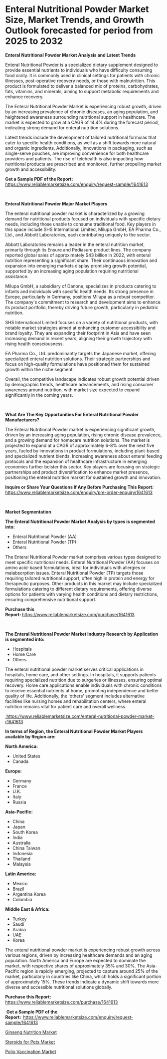 <p><h1>Enteral Nutritional Powder Market Size, Market Trends, and Growth Outlook forecasted for period from 2025 to 2032</h1></p><p><strong>Enteral Nutritional Powder Market Analysis and Latest Trends</strong></p>
<p><p>Enteral Nutritional Powder is a specialized dietary supplement designed to provide essential nutrients to individuals who have difficulty consuming food orally. It is commonly used in clinical settings for patients with chronic illnesses, post-operative recovery needs, or those with malnutrition. This product is formulated to deliver a balanced mix of proteins, carbohydrates, fats, vitamins, and minerals, aiming to support metabolic requirements and enhance recovery.</p><p>The Enteral Nutritional Powder Market is experiencing robust growth, driven by an increasing prevalence of chronic diseases, an aging population, and heightened awareness surrounding nutritional support in healthcare. The market is expected to grow at a CAGR of 14.4% during the forecast period, indicating strong demand for enteral nutrition solutions. </p><p>Latest trends include the development of tailored nutritional formulas that cater to specific health conditions, as well as a shift towards more natural and organic ingredients. Additionally, innovations in packaging, such as single-serve pouches, are improving convenience for both healthcare providers and patients. The rise of telehealth is also impacting how nutritional products are prescribed and monitored, further propelling market growth and accessibility.</p></p>
<p><strong>Get a Sample PDF of the Report:&nbsp;</strong> <a href="https://www.reliablemarketsize.com/enquiry/request-sample/1641613?utm_campaign=1999&utm_medium=2&utm_source=Github&utm_content=ia&utm_term=08032025&utm_id=enteral-nutritional-powder">https://www.reliablemarketsize.com/enquiry/request-sample/1641613</a></p>
<p>&nbsp;</p>
<p><strong>Enteral Nutritional Powder Major Market Players</strong></p>
<p><p>The enteral nutritional powder market is characterized by a growing demand for nutritional products focused on individuals with specific dietary needs, including those unable to consume traditional food. Key players in this space include SHS International Limited, Milupa GmbH, EA Pharma Co., Ltd., and Abbott Laboratories, each contributing uniquely to the sector.</p><p>Abbott Laboratories remains a leader in the enteral nutrition market, primarily through its Ensure and Pediasure product lines. The company reported global sales of approximately $43 billion in 2022, with enteral nutrition representing a significant share. Their continuous innovation and expansion into emerging markets display promising growth potential, supported by an increasing aging population requiring nutritional assistance.</p><p>Milupa GmbH, a subsidiary of Danone, specializes in products catering to infants and individuals with specific health needs. Its strong presence in Europe, particularly in Germany, positions Milupa as a robust competitor. The company's commitment to research and development aims to enhance its product portfolio, thereby driving future growth, particularly in pediatric nutrition.</p><p>SHS International Limited focuses on a variety of nutritional products, with notable market strategies aimed at enhancing customer accessibility and brand loyalty. They are expanding their footprint in Asia and have seen increasing demand in recent years, aligning their growth trajectory with rising health consciousness.</p><p>EA Pharma Co., Ltd. predominantly targets the Japanese market, offering specialized enteral nutrition solutions. Their strategic partnerships and focus on high-quality formulations have positioned them for sustained growth within the niche segment.</p><p>Overall, the competitive landscape indicates robust growth potential driven by demographic trends, healthcare advancements, and rising consumer awareness around nutrition, with market size expected to expand significantly in the coming years.</p></p>
<p>&nbsp;</p>
<p><strong>What Are The Key Opportunities For Enteral Nutritional Powder Manufacturers?</strong></p>
<p><p>The Enteral Nutritional Powder market is experiencing significant growth, driven by an increasing aging population, rising chronic disease prevalence, and a growing demand for homecare nutrition solutions. The market is projected to expand at a CAGR of approximately 6-8% over the next five years, fueled by innovations in product formulations, including plant-based and specialized nutrient blends. Increasing awareness about enteral feeding protocols and the expansion of healthcare infrastructure in emerging economies further bolster this sector. Key players are focusing on strategic partnerships and product diversification to enhance market presence, positioning the enteral nutrition market for sustained growth and innovation.</p></p>
<p><strong>Inquire or Share Your Questions If Any Before Purchasing This Report:</strong> <a href="https://www.reliablemarketsize.com/enquiry/pre-order-enquiry/1641613?utm_campaign=1999&utm_medium=2&utm_source=Github&utm_content=ia&utm_term=08032025&utm_id=enteral-nutritional-powder">https://www.reliablemarketsize.com/enquiry/pre-order-enquiry/1641613</a></p>
<p>&nbsp;</p>
<p><strong>Market Segmentation</strong></p>
<p><strong>The Enteral Nutritional Powder Market Analysis by types is segmented into:</strong></p>
<p><ul><li>Enteral Nutritional Powder (AA)</li><li>Enteral Nutritional Powder (TP)</li><li>Others</li></ul></p>
<p><p>The Enteral Nutritional Powder market comprises various types designed to meet specific nutritional needs. Enteral Nutritional Powder (AA) focuses on amino acid-based formulations, ideal for individuals with allergies or malabsorption issues. Enteral Nutritional Powder (TP) targets those requiring tailored nutritional support, often high in protein and energy for therapeutic purposes. Other products in this market may include specialized formulations catering to different dietary requirements, offering diverse options for patients with varying health conditions and dietary restrictions, ensuring comprehensive nutritional support.</p></p>
<p><strong>Purchase this Report:&nbsp;</strong><a href="https://www.reliablemarketsize.com/purchase/1641613?utm_campaign=1999&utm_medium=2&utm_source=Github&utm_content=ia&utm_term=08032025&utm_id=enteral-nutritional-powder">https://www.reliablemarketsize.com/purchase/1641613</a></p>
<p>&nbsp;</p>
<p><strong>The Enteral Nutritional Powder Market Industry Research by Application is segmented into:</strong></p>
<p><ul><li>Hospitals</li><li>Home Care</li><li>Others</li></ul></p>
<p><p>The enteral nutritional powder market serves critical applications in hospitals, home care, and other settings. In hospitals, it supports patients requiring specialized nutrition due to surgeries or illnesses, ensuring optimal recovery. Home care applications enable individuals with chronic conditions to receive essential nutrients at home, promoting independence and better quality of life. Additionally, the 'others' segment includes alternative facilities like nursing homes and rehabilitation centers, where enteral nutrition remains vital for patient care and overall wellness.</p></p>
<p><a href="https://www.reliablemarketsize.com/enteral-nutritional-powder-market-r1641613?utm_campaign=1999&utm_medium=2&utm_source=Github&utm_content=ia&utm_term=08032025&utm_id=enteral-nutritional-powder">&nbsp;https://www.reliablemarketsize.com/enteral-nutritional-powder-market-r1641613</a></p>
<p><strong>In terms of Region, the Enteral Nutritional Powder Market Players available by Region are:</strong></p>
<p>
    <p> <strong> North America: </strong>
        <ul>
            <li>United States</li>
            <li>Canada</li>
        </ul>
        </p> 
    <p> <strong> Europe: </strong>
        <ul>
            <li>Germany</li>
            <li>France</li>
            <li>U.K.</li>
            <li>Italy</li>
            <li>Russia</li>
        </ul>
        </p> 
    <p> <strong> Asia-Pacific: </strong>
        <ul>
            <li>China</li>
            <li>Japan</li>
            <li>South Korea</li>
            <li>India</li>
            <li>Australia</li>
            <li>China Taiwan</li>
            <li>Indonesia</li>
            <li>Thailand</li>
            <li>Malaysia</li>
        </ul>
        </p> 
    <p> <strong> Latin America: </strong>
        <ul>
            <li>Mexico</li>
            <li>Brazil</li>
            <li>Argentina Korea</li>
            <li>Colombia</li>
        </ul>
        </p> 
    <p> <strong> Middle East & Africa: </strong>
        <ul>
            <li>Turkey</li>
            <li>Saudi</li>
            <li>Arabia</li>
            <li>UAE</li>
            <li>Korea</li>
        </ul>
    </p>
    </p>
<p><p>The enteral nutritional powder market is experiencing robust growth across various regions, driven by increasing healthcare demands and an aging population. North America and Europe are expected to dominate the market, with respective shares of approximately 35% and 30%. The Asia-Pacific region is rapidly emerging, projected to capture around 25% of the market, particularly in countries like China, which holds a significant portion of approximately 15%. These trends indicate a dynamic shift towards more diverse and accessible nutritional solutions globally.</p></p>
<p><strong>Purchase this Report: </strong><a href="https://www.reliablemarketsize.com/purchase/1641613?utm_campaign=1999&utm_medium=2&utm_source=Github&utm_content=ia&utm_term=08032025&utm_id=enteral-nutritional-powder">https://www.reliablemarketsize.com/purchase/1641613</a></p>
<p>&nbsp;<strong>Get a Sample PDF of the Report:&nbsp;&nbsp;</strong><a href="https://www.reliablemarketsize.com/enquiry/request-sample/1641613?utm_campaign=1999&utm_medium=2&utm_source=Github&utm_content=ia&utm_term=08032025&utm_id=enteral-nutritional-powder">https://www.reliablemarketsize.com/enquiry/request-sample/1641613</a></p>
<p><strong></strong></p>
<p><p><a href="https://github.com/pizolina/Market-Research-Report-List-7/blob/main/ginseng-nutrition-market.md?utm_campaign=1999&utm_medium=2&utm_source=Github&utm_content=ia&utm_term=08032025&utm_id=enteral-nutritional-powder">Ginseng Nutrition Market</a></p><p><a href="https://github.com/enieyfabius/Market-Research-Report-List-1/blob/main/steroids-for-pets-market.md?utm_campaign=1999&utm_medium=2&utm_source=Github&utm_content=ia&utm_term=08032025&utm_id=enteral-nutritional-powder">Steroids for Pets Market</a></p><p><a href="https://github.com/payareganiou/Market-Research-Report-List-1/blob/main/polio-vaccination-market.md?utm_campaign=1999&utm_medium=2&utm_source=Github&utm_content=ia&utm_term=08032025&utm_id=enteral-nutritional-powder">Polio Vaccination Market</a></p></p>